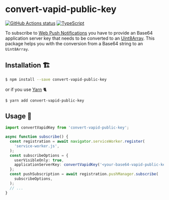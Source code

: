 # convert-vapid-public-key

<a href="https://github.com/screendriver/convert-vapid-public-key"><img alt="GitHub Actions status" src="https://github.com/screendriver/convert-vapid-public-key/workflows/CI/badge.svg"></a>
[![TypeScript](https://img.shields.io/badge/types-TypeScript-blue.svg)](https://www.typescriptlang.org)

To subscribe to [Web Push Notifications](https://developers.google.com/web/fundamentals/push-notifications/) you have to provide an Base64 application server key that needs to be converted to an [Uint8Array](https://developer.mozilla.org/en-US/docs/Web/JavaScript/Reference/Global_Objects/Uint8Array). This package helps you with the conversion from a Base64 string to an `Uint8Array`.

## Installation 🏗

```sh
$ npm install --save convert-vapid-public-key
```

or if you use [Yarn](https://yarnpkg.com) 🐈

```sh
$ yarn add convert-vapid-public-key
```

## Usage 🔨

```ts
import convertVapidKey from 'convert-vapid-public-key';

async function subscribe() {
  const registration = await navigator.serviceWorker.register(
    'service-worker.js',
  );
  const subscribeOptions = {
    userVisibleOnly: true,
    applicationServerKey: convertVapidKey('<your-base64-vapid-public-key>'),
  };
  const pushSubscription = await registration.pushManager.subscribe(
    subscribeOptions,
  );
  // ...
}
```

